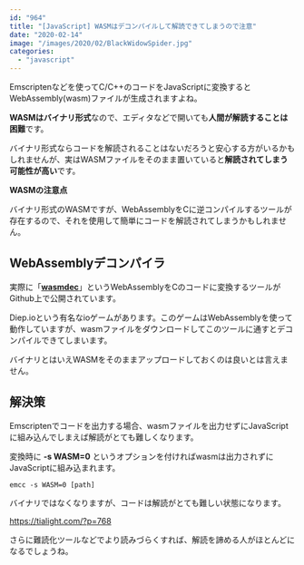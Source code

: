 ```yaml
---
id: "964"
title: "[JavaScript] WASMはデコンパイルして解読できてしまうので注意"
date: "2020-02-14"
image: "/images/2020/02/BlackWidowSpider.jpg"
categories: 
  - "javascript"
---
```


Emscriptenなどを使ってC/C++のコードをJavaScriptに変換するとWebAssembly(wasm)ファイルが生成されますよね。

**WASMはバイナリ形式**なので、エディタなどで開いても**人間が解読することは困難**です。

バイナリ形式ならコードを解読されることはないだろうと安心する方がいるかもしれませんが、実はWASMファイルをそのまま置いていると**解読されてしまう可能性が高い**です。

**WASMの注意点**

バイナリ形式のWASMですが、WebAssemblyをCに逆コンパイルするツールが存在するので、それを使用して簡単にコードを解読されてしまうかもしれません。

## WebAssemblyデコンパイラ

実際に「[**wasmdec**](https://github.com/wwwg/wasmdec)」というWebAssemblyをCのコードに変換するツールがGithub上で公開されています。

Diep.ioという有名なioゲームがあります。このゲームはWebAssemblyを使って動作していますが、wasmファイルをダウンロードしてこのツールに通すとデコンパイルできてしまいます。

バイナリとはいえWASMをそのままアップロードしておくのは良いとは言えません。

## 解決策

Emscriptenでコードを出力する場合、wasmファイルを出力せずにJavaScriptに組み込んでしまえば解読がとても難しくなります。

変換時に **\-s WASM=0** というオプションを付ければwasmは出力されずにJavaScriptに組み込まれます。

```
emcc -s WASM=0 [path]
```

バイナリではなくなりますが、コードは解読がとても難しい状態になります。

https://tialight.com/?p=768

さらに難読化ツールなどでより読みづらくすれば、解読を諦める人がほとんどになるでしょうね。
